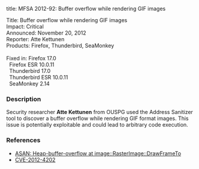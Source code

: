 title: MFSA 2012-92: Buffer overflow while rendering GIF images

<p>
<span class="label">Title:</span>      Buffer overflow while rendering GIF images<br/>
<span class="label">Impact:</span>     Critical<br/>
<span class="label">Announced:</span>  November 20, 2012<br/>
<span class="label">Reporter:</span>   Atte Kettunen<br/>
<span class="label">Products:</span>   Firefox, Thunderbird, SeaMonkey<br/>
<br/>
<span class="label">Fixed in:</span>   Firefox 17.0<br/>
<span class="label">&#160;</span>      Firefox ESR 10.0.11<br/>
<span class="label">&#160;</span>      Thunderbird 17.0<br/>
<span class="label">&#160;</span>      Thunderbird ESR 10.0.11<br/>
<span class="label">&#160;</span>      SeaMonkey 2.14<br/>
</p>


<h3>Description</h3>

<p>Security researcher <strong>Atte Kettunen</strong> from OUSPG used the Address Sanitizer tool to discover a buffer overflow while rendering GIF format images. This issue is potentially exploitable and could lead to arbitrary code execution.
</p>


<h3>References</h3>

<ul>
  <li><a href="https://bugzilla.mozilla.org/show_bug.cgi?id=758200">
      ASAN: Heap-buffer-overflow at image::RasterImage::DrawFrameTo</a></li>
  <li><a href="http://cve.mitre.org/cgi-bin/cvename.cgi?name=CVE-2012-4202" class="ex-ref">CVE-2012-4202</a></li>
</ul>




